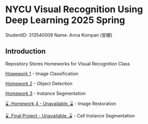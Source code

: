 # NYCU Visual Recognition Using Deep Learning 2025 Spring

StudentID: 313540009
Name: Anna Kompan (安娜)

## Introduction
Repository Stores Homeworks for Visual Recognition Class

[Howework 1](Homework_1) - Image Classification

[Homework 2](Homework_2) - Object Detection

[Homework 3](Homework_3) - Instance Segmentation

[⌛..Homework 4 - Unavailable..⌛](link) - Image Restoration

[⌛..Final Project - Unavailable..⌛](link) - Cell Instance Segmentation
